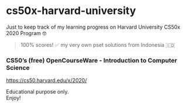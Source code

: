 # cs50x-harvard-university
Just to keep track of my learning progress on Harvard University CS50x 2020 Program 🤓
> 100% scores! ✅ my very own pset solutions from Indonesia 🇮🇩

### CS50’s (free) OpenCourseWare - Introduction to Computer Science
https://cs50.harvard.edu/x/2020/ 

Educational purpose only.\
Enjoy!



